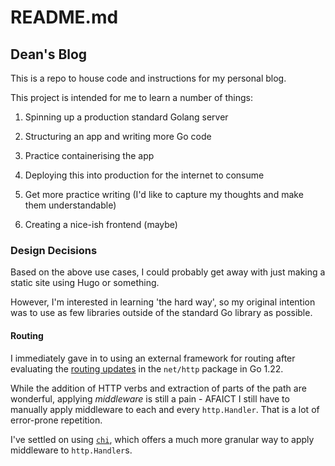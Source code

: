 # README.md

## Dean's Blog
This is a repo to house code and instructions for my personal blog. 

This project is intended for me to learn a number of things:

1. Spinning up a production standard Golang server

2. Structuring an app and writing more Go code

3. Practice containerising the app

4. Deploying this into production for the internet to consume

5. Get more practice writing (I'd like to capture my thoughts and make them understandable)

6. Creating a nice-ish frontend (maybe)

### Design Decisions
Based on the above use cases, I could probably get away with just making a static site using Hugo or something.

However, I'm interested in learning 'the hard way', so my original intention was to use as few libraries outside of the standard Go library as possible.

#### Routing
I immediately gave in to using an external framework for routing after evaluating the [routing updates](https://go.dev/blog/routing-enhancements) in the `net/http` package in Go 1.22. 

While the addition of HTTP verbs and extraction of parts of the path are wonderful, applying _middleware_ is still a pain - AFAICT I still have to manually apply middleware to each and every `http.Handler`. That is a lot of error-prone repetition. 

I've settled on using [`chi`](https://github.com/go-chi/chi), which offers a much more granular way to apply middleware to `http.Handler`s.
